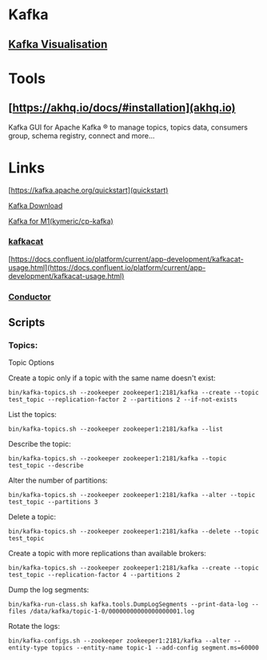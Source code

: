 # Kafka

## [Kafka Visualisation](https://softwaremill.com/kafka-visualisation/)

# Tools

## [https://akhq.io/docs/#installation](akhq.io)

Kafka GUI for Apache Kafka ® to manage topics, topics data, consumers group, schema registry, connect and more...

# Links

[https://kafka.apache.org/quickstart](quickstart)

[Kafka Download](https://kafka.apache.org/downloads)

[Kafka for M1(kymeric/cp-kafka)](https://hub.docker.com/r/kymeric/cp-kafka)



### [kafkacat](https://github.com/edenhill/kcat)

[https://docs.confluent.io/platform/current/app-development/kafkacat-usage.html](https://docs.confluent.io/platform/current/app-development/kafkacat-usage.html)

### [Conductor](https://www.conduktor.io/)

## Scripts

### Topics:


Topic Options


Create a topic only if a topic with the same name doesn't exist: 

	bin/kafka-topics.sh --zookeeper zookeeper1:2181/kafka --create --topic test_topic --replication-factor 2 --partitions 2 --if-not-exists

List the topics: 

	bin/kafka-topics.sh --zookeeper zookeeper1:2181/kafka --list

Describe the topic: 

	bin/kafka-topics.sh --zookeeper zookeeper1:2181/kafka --topic test_topic --describe

Alter the number of partitions: 

	bin/kafka-topics.sh --zookeeper zookeeper1:2181/kafka --alter --topic test_topic --partitions 3

Delete a topic: 

	bin/kafka-topics.sh --zookeeper zookeeper1:2181/kafka --delete --topic test_topic

Create a topic with more replications than available brokers: 

	bin/kafka-topics.sh --zookeeper zookeeper1:2181/kafka --create --topic test_topic --replication-factor 4 --partitions 2

Dump the log segments: 

	bin/kafka-run-class.sh kafka.tools.DumpLogSegments --print-data-log --files /data/kafka/topic-1-0/00000000000000000001.log

Rotate the logs: 

	bin/kafka-configs.sh --zookeeper zookeeper1:2181/kafka --alter --entity-type topics --entity-name topic-1 --add-config segment.ms=60000


